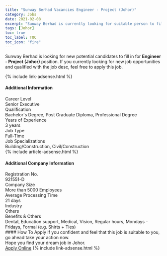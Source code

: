 ```yaml
---
title: "Sunway Berhad Vacancies Engineer - Project (Johor)" 
category: Jobs 
date: 2021-02-08 
excerpt: "Sunway Berhad is currently looking for suitable person to fill in the Engineer - Project (Johor) which based in Johor" 
tags: [Johor] 
toc: true 
toc_label: TOC 
toc_icon: "fire" 
--- 
```


<p>Sunway Berhad is looking for new potential candidates to fill in for <b>Engineer - Project (Johor)</b> position. If you currently looking for new job opportunities and qualified with the job desc, feel free to apply this job.
</p>{% include link-adsense.html %} 
<div><div><h4>Additional Information</h4></div><div><div><div><div><div><div><div><span>Career Level</span></div><div><span>Senior Executive</span></div></div></div></div><div><div><div><div><span>Qualification</span></div><div><span>Bachelor's Degree, Post Graduate Diploma, Professional Degree</span></div></div></div></div><div><div><div><div><span>Years of Experience</span></div><div><span>3 years</span></div></div></div></div><div><div><div><div><span>Job Type</span></div><div><span>Full-Time</span></div></div></div></div><div><div><div><div><span>Job Specializations</span></div><div><span>Building/Construction, Civil/Construction</span></div></div></div></div></div></div></div></div> 
{% include article-adsense.html %} 
<div><div><h4>Additional Company Information</h4></div><div><div><div><div><div><div><div><span>Registration No.</span></div><div><span>921551-D</span></div></div></div></div><div><div><div><div><span>Company Size</span></div><div><span>More than 5000 Employees</span></div></div></div></div><div><div><div><div><span>Average Processing Time</span></div><div><span>21 days</span></div></div></div></div><div><div><div><div><span>Industry</span></div><div><span>Others</span></div></div></div></div><div><div><div><div><span>Benefits &amp; Others</span></div><div><span>Dental, Education support, Medical, Vision, Regular hours, Mondays - Fridays, Formal (e.g. Shirts + Ties)</span></div></div></div></div></div></div></div></div> 
#### How To Apply 
If you confident and feel that this job is suitable to you, go ahead take your action now. <br/> 
Hope you find your dream job in Johor. <br/> 
<a href="https://www.jobstreet.com.my/en/job/engineer-project-johor-4478649?jobId=jobstreet-my-job-4478649&" class="btn btn--info" target="_blank" rel="nofollow noopenner">Apply Online</a> 
{% include link-adsense.html %} 